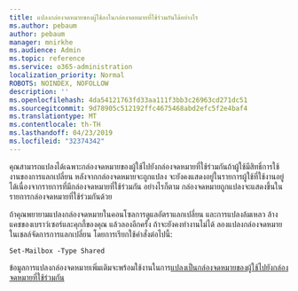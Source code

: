 ```yaml
---
title: แปลงกล่องจดหมายของผู้ใช้ลงในกล่องจดหมายที่ใช้ร่วมกันได้อย่างไร
ms.author: pebaum
author: pebaum
manager: mnirkhe
ms.audience: Admin
ms.topic: reference
ms.service: o365-administration
localization_priority: Normal
ROBOTS: NOINDEX, NOFOLLOW
description: ''
ms.openlocfilehash: 4da54121763fd33aa111f3bb3c26963cd271dc51
ms.sourcegitcommit: 9d78905c512192ffc4675468abd2efc5f2e4baf4
ms.translationtype: MT
ms.contentlocale: th-TH
ms.lasthandoff: 04/23/2019
ms.locfileid: "32374342"
---
```

คุณสามารถแปลงได้เฉพาะกล่องจดหมายของผู้ใช้ไปยังกล่องจดหมายที่ใช้ร่วมกันถ้าผู้ใช้มีสิทธิ์การใช้งานของการแลกเปลี่ยน หลังจากกล่องจดหมายจะถูกแปลง จะยังคงแสดงอยู่ในรายการผู้ใช้ที่ใช้งานอยู่ได้เนื่องจากรายการที่มีกล่องจดหมายที่ใช้ร่วมกัน อย่างไรก็ตาม กล่องจดหมายถูกแปลงจะแสดงขึ้นในรายการกล่องจดหมายที่ใช้ร่วมกันด้วย 
  
ถ้าคุณพยายามแปลงกล่องจดหมายในคอนโซลการดูแลอัตราแลกเปลี่ยน และการแปลงล้มเหลว ล้างแคชของเบราว์เซอร์และคุกกี้ของคุณ แล้วลองอีกครั้ง ถ้าจะยังคงทำงานไม่ได้ ลองแปลงกล่องจดหมายในเชลล์จัดการการแลกเปลี่ยน โดยการเรียกใช้คำสั่งต่อไปนี้:
  
```
Set-Mailbox -Type Shared
```

ข้อมูลการแปลงกล่องจดหมายเพิ่มเติมจะพร้อมใช้งานในการ[แปลงเป็นกล่องจดหมายของผู้ใช้ไปยังกล่องจดหมายที่ใช้ร่วมกัน](https://support.office.com/client/2e122487-e1f5-4f26-ba41-5689249d93ba)
  
